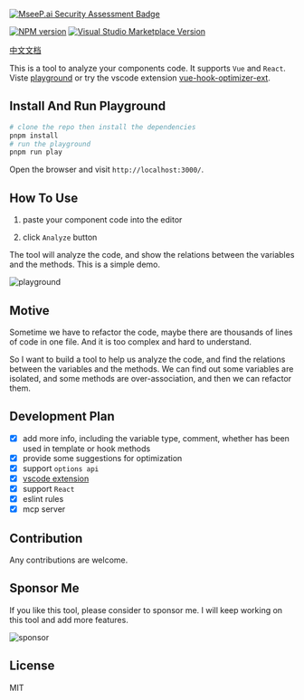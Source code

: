 [![MseeP.ai Security Assessment Badge](https://mseep.net/pr/zcf0508-vue-hook-optimizer-badge.png)](https://mseep.ai/app/zcf0508-vue-hook-optimizer)

[![NPM version](https://img.shields.io/npm/v/vue-hook-optimizer?color=a1b858&label=)](https://www.npmjs.com/package/vue-hook-optimizer)
<a href="https://marketplace.visualstudio.com/items?itemName=zcf0508.vue-hook-optimizer-ext" target="__blank"><img src="https://img.shields.io/visual-studio-marketplace/v/zcf0508.vue-hook-optimizer-ext.svg?color=eee&amp;label=VS%20Code%20Marketplace&logo=visual-studio-code" alt="Visual Studio Marketplace Version" /></a>

[中文文档](./README_cn.md)

This is a tool to analyze your components code. It supports `Vue` and `React`. Viste [playground](vue-hook-optimizer.vercel.app/) or try the vscode extension [vue-hook-optimizer-ext](https://marketplace.visualstudio.com/items?itemName=zcf0508.vue-hook-optimizer-ext).

## Install And Run Playground

```bash
# clone the repo then install the dependencies
pnpm install
# run the playground
pnpm run play
```

Open the browser and visit `http://localhost:3000/`.

## How To Use

1. paste your component code into the editor

2. click `Analyze` button

The tool will analyze the code, and show the relations between the variables and the methods. This is a simple demo.

![playground](./images/playground1.png)

## Motive

Sometime we have to refactor the code, maybe there are thousands of lines of code in one file.
And it is too complex and hard to understand.

So I want to build a tool to help us analyze the code, and find the relations between the variables and the methods.
We can find out some variables are isolated, and some methods are over-association, and then we can refactor them.

## Development Plan

- [x] add more info, including the variable type, comment, whether has been used in template or hook methods
- [x] provide some suggestions for optimization
- [x] support `options api`
- [x] [vscode extension](./packages/vscode)
- [x] support `React`
- [x] eslint rules
- [x] mcp server

## Contribution

Any contributions are welcome.

## Sponsor Me

If you like this tool, please consider to sponsor me. I will keep working on this tool and add more features.

![sponsor](./images/sponsor.png)

## License

MIT
